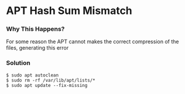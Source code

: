 # APT Hash Sum Mismatch

### Why This Happens?

For some reason the APT cannot makes the correct compression of the files, generating this error

### Solution

```console
$ sudo apt autoclean
$ sudo rm -rf /var/lib/apt/lists/*
$ sudo apt update --fix-missing
```

